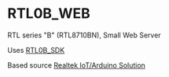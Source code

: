 # RTL0B_WEB

RTL series "B" (RTL8710BN), Small Web Server<br>

Uses [RTL0B_SDK](https://github.com/pvvx/RTL0B_SDK)<br> 

Based source [Realtek IoT/Arduino Solution](https://www.amebaiot.com/en/ameba-sdk-download)
